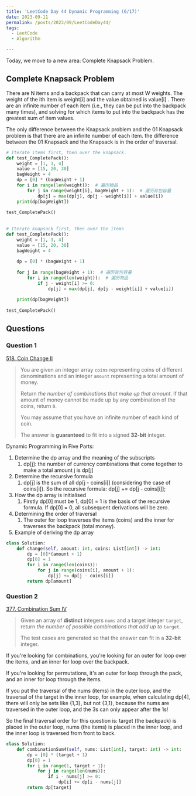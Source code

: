 ```yaml
---
title: 'LeetCode Day 44 Dynamic Programming (6/17)'
date: 2023-09-11
permalink: /posts/2023/09/LeetCodeDay44/
tags:
  - LeetCode
  - Algorithm

---
```


Today, we move to a new area: Complete Knapsack Problem.

## Complete Knapsack Problem

There are N items and a backpack that can carry at most W weights. The weight of the ith item is weight[i] and the value obtained is value[i] . There are an infinite number of each item (i.e., they can be put into the backpack many times), and solving for which items to put into the backpack has the greatest sum of item values.

The only difference between the Knapsack problem and the 01 Knapsack problem is that there are an infinite number of each item. the difference between the 01 Knapsack and the Knapsack is in the order of traversal.

```python
# Iterate items first, then over the knapsack.
def test_CompletePack():
    weight = [1, 3, 4]
    value = [15, 20, 30]
    bagWeight = 4
    dp = [0] * (bagWeight + 1)
    for i in range(len(weight)):  # 遍历物品
        for j in range(weight[i], bagWeight + 1):  # 遍历背包容量
            dp[j] = max(dp[j], dp[j - weight[i]] + value[i])
    print(dp[bagWeight])
 
test_CompletePack()
 
 
# Iterate knapsack first, then over the items
def test_CompletePack():
    weight = [1, 3, 4]
    value = [15, 20, 30]
    bagWeight = 4
 
    dp = [0] * (bagWeight + 1)
 
    for j in range(bagWeight + 1):  # 遍历背包容量
        for i in range(len(weight)):  # 遍历物品
            if j - weight[i] >= 0:
                dp[j] = max(dp[j], dp[j - weight[i]] + value[i])
 
    print(dp[bagWeight])
 
test_CompletePack()
```

## Questions

### Question 1

[518. Coin Change II](https://leetcode.com/problems/coin-change-ii/)

> You are given an integer array `coins` representing coins of different denominations and an integer `amount` representing a total amount of money.
>
> Return *the number of combinations that make up that amount*. If that amount of money cannot be made up by any combination of the coins, return `0`.
>
> You may assume that you have an infinite number of each kind of coin.
>
> The answer is **guaranteed** to fit into a signed **32-bit** integer.

Dynamic Programming in Five Parts:

1. Determine the dp array and the meaning of the subscripts
   1. dp[j]: the number of currency combinations that come together to make a total amount j is dp[j]
2. Determine the recursive formula
   1. dp[j] is the sum of all dp[j - coins[i]] (considering the case of coins[i]). So the recursive formula: dp[j] += dp[j - coins[i]];
3. How the dp array is initialised
   1. Firstly dp[0] must be 1, dp[0] = 1 is the basis of the recursive formula. If dp[0] = 0, all subsequent derivations will be zero.
4. Determining the order of traversal
   1. The outer for loop traverses the items (coins) and the inner for traverses the backpack (total money).
5. Example of deriving the dp array

```python
class Solution:
    def change(self, amount: int, coins: List[int]) -> int:
        dp = [0]*(amount + 1)
        dp[0] = 1
        for i in range(len(coins)):
            for j in range(coins[i], amount + 1):
                dp[j] += dp[j - coins[i]]
        return dp[amount]
```

### Question 2

[377. Combination Sum IV](https://leetcode.com/problems/combination-sum-iv/)

> Given an array of **distinct** integers `nums` and a target integer `target`, return *the number of possible combinations that add up to* `target`.
>
> The test cases are generated so that the answer can fit in a **32-bit** integer.

If you're looking for combinations, you're looking for an outer for loop over the items, and an inner for loop over the backpack.

If you're looking for permutations, it's an outer for loop through the pack, and an inner for loop through the items.

If you put the traversal of the nums (items) in the outer loop, and the traversal of the target in the inner loop, for example, when calculating dp[4], there will only be sets like {1,3}, but not {3,1}, because the nums are traversed in the outer loop, and the 3s can only appear after the 1s!

So the final traversal order for this question is: target (the backpack) is placed in the outer loop, nums (the items) is placed in the inner loop, and the inner loop is traversed from front to back.

```python
class Solution:
    def combinationSum4(self, nums: List[int], target: int) -> int:
        dp = [0] * (target + 1)
        dp[0] = 1
        for i in range(1, target + 1):  
            for j in range(len(nums)):  
                if i - nums[j] >= 0:
                    dp[i] += dp[i - nums[j]]
        return dp[target]
```

